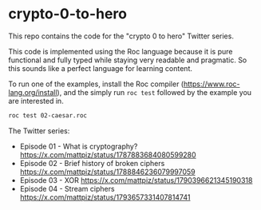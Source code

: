 # crypto-0-to-hero

This repo contains the code for the "crypto 0 to hero" Twitter series.

This code is implemented using the Roc language because it is
pure functional and fully typed while staying very readable and pragmatic.
So this sounds like a perfect language for learning content.

To run one of the examples, install the Roc compiler (https://www.roc-lang.org/install), and the simply run `roc test` followed by the example you are interested in.

```sh
roc test 02-caesar.roc
```

The Twitter series:

- Episode 01 - What is cryptography? https://x.com/mattpiz/status/1787883684080599280
- Episode 02 - Brief history of broken ciphers https://x.com/mattpiz/status/1788846236079997059
- Episode 03 - XOR https://x.com/mattpiz/status/1790396621345190318
- Episode 04 - Stream ciphers https://x.com/mattpiz/status/1793657331407814741
